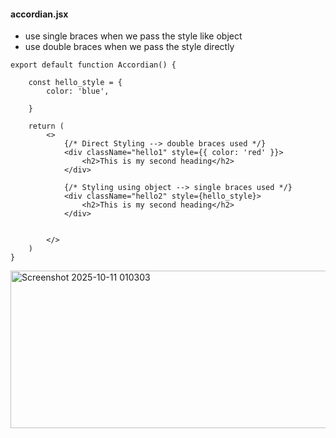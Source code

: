 #### accordian.jsx
- use single braces when we pass the style like object
- use double braces when we pass the style directly

```
export default function Accordian() {

    const hello_style = {
        color: 'blue',
        
    }

    return (
        <>
            {/* Direct Styling --> double braces used */}
            <div className="hello1" style={{ color: 'red' }}>
                <h2>This is my second heading</h2>
            </div>

            {/* Styling using object --> single braces used */}
            <div className="hello2" style={hello_style}>
                <h2>This is my second heading</h2>
            </div>


        </>
    )
}

```

<img width="807" height="252" alt="Screenshot 2025-10-11 010303" src="https://github.com/user-attachments/assets/1462f7fa-0b31-4c0e-ac7f-04536e2435c3" />
